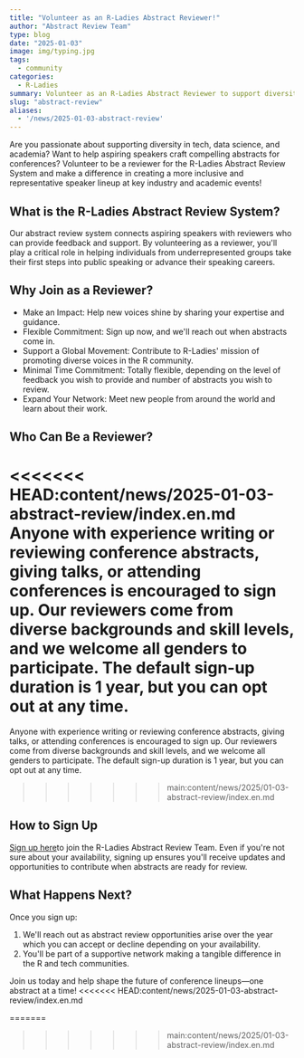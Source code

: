 ```yaml
---
title: "Volunteer as an R-Ladies Abstract Reviewer!"
author: "Abstract Review Team"
type: blog
date: "2025-01-03"
image: img/typing.jpg
tags:
  - community
categories:
  - R-Ladies
summary: Volunteer as an R-Ladies Abstract Reviewer to support diversity in tech!
slug: "abstract-review"
aliases:
  - '/news/2025-01-03-abstract-review'
---
```


Are you passionate about supporting diversity in tech, data science, and academia?
Want to help aspiring speakers craft compelling abstracts for conferences?
Volunteer to be a reviewer for the R-Ladies Abstract Review System and make a difference in creating a more inclusive and representative speaker lineup at key industry and academic events!

## What is the R-Ladies Abstract Review System?

Our abstract review system connects aspiring speakers with reviewers who can provide feedback and support.
By volunteering as a reviewer, you'll play a critical role in helping individuals from underrepresented groups take their first steps into public speaking or advance their speaking careers.

## Why Join as a Reviewer?

- Make an Impact: Help new voices shine by sharing your expertise and guidance.
- Flexible Commitment: Sign up now, and we'll reach out when abstracts come in.
- Support a Global Movement: Contribute to R-Ladies' mission of promoting diverse voices in the R community.
- Minimal Time Commitment: Totally flexible, depending on the level of feedback you wish to provide and number of abstracts you wish to review.
- Expand Your Network: Meet new people from around the world and learn about their work.

## Who Can Be a Reviewer?

<<<<<<< HEAD:content/news/2025-01-03-abstract-review/index.en.md
Anyone with experience writing or reviewing conference abstracts, giving talks, or attending conferences is encouraged to sign up.
Our reviewers come from diverse backgrounds and skill levels, and we welcome all genders to participate.
The default sign-up duration is 1 year, but you can opt out at any time.
=======
Anyone with experience writing or reviewing conference abstracts, giving talks, or attending conferences is encouraged to sign up. Our reviewers come from diverse backgrounds and skill levels, and we welcome all genders to participate. The default sign-up duration is 1 year, but you can opt out at any time.
>>>>>>> main:content/news/2025/01-03-abstract-review/index.en.md

## How to Sign Up

[Sign up here](https://airtable.com/appJadVolZxoDGSIK/pag4bpfeGIATQFefk/form)to join the R-Ladies Abstract Review Team.
Even if you're not sure about your availability, signing up ensures you'll receive updates and opportunities to contribute when abstracts are ready for review.

## What Happens Next?

Once you sign up:

1. We'll reach out as abstract review opportunities arise over the year which you can accept or decline depending on your availability.
2. You'll be part of a supportive network making a tangible difference in the R and tech communities.

Join us today and help shape the future of conference lineups—one abstract at a time!
<<<<<<< HEAD:content/news/2025-01-03-abstract-review/index.en.md


=======
>>>>>>> main:content/news/2025/01-03-abstract-review/index.en.md
